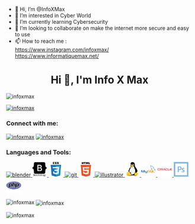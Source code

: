 - 👋 Hi, I’m @InfoXMax
- 👀 I’m interested in Cyber World
- 🌱 I’m currently learning Cybersecurity
- 💞️ I’m looking to collaborate on make the internet more secure and easy to use
- 📫 How to reach me :<br>
https://www.instagram.com/infoxmax/ <br>
https://www.informatiquemax.net/

<h1 align="center">Hi 👋, I'm Info X Max</h1>
<p align="left"> <img src="https://komarev.com/ghpvc/?username=infoxmax&label=Profile%20views&color=0e75b6&style=flat" alt="infoxmax" /> </p>

<p align="left"> <a href="https://github.com/ryo-ma/github-profile-trophy"><img src="https://github-profile-trophy.vercel.app/?username=infoxmax" alt="infoxmax" /></a> </p>

<h3 align="left">Connect with me:</h3>
<p align="left">
<a href="https://fb.com/infoxmax" target="blank"><img align="center" src="https://raw.githubusercontent.com/rahuldkjain/github-profile-readme-generator/master/src/images/icons/Social/facebook.svg" alt="infoxmax" height="30" width="40" /></a>
<a href="https://instagram.com/infoxmax" target="blank"><img align="center" src="https://raw.githubusercontent.com/rahuldkjain/github-profile-readme-generator/master/src/images/icons/Social/instagram.svg" alt="infoxmax" height="30" width="40" /></a>
</p>

<h3 align="left">Languages and Tools:</h3>
<p align="left"> <a href="https://www.blender.org/" target="_blank" rel="noreferrer"> <img src="https://download.blender.org/branding/community/blender_community_badge_white.svg" alt="blender" width="40" height="40"/> </a> <a href="https://getbootstrap.com" target="_blank" rel="noreferrer"> <img src="https://raw.githubusercontent.com/devicons/devicon/master/icons/bootstrap/bootstrap-plain-wordmark.svg" alt="bootstrap" width="40" height="40"/> </a> <a href="https://www.w3schools.com/css/" target="_blank" rel="noreferrer"> <img src="https://raw.githubusercontent.com/devicons/devicon/master/icons/css3/css3-original-wordmark.svg" alt="css3" width="40" height="40"/> </a> <a href="https://git-scm.com/" target="_blank" rel="noreferrer"> <img src="https://www.vectorlogo.zone/logos/git-scm/git-scm-icon.svg" alt="git" width="40" height="40"/> </a> <a href="https://www.w3.org/html/" target="_blank" rel="noreferrer"> <img src="https://raw.githubusercontent.com/devicons/devicon/master/icons/html5/html5-original-wordmark.svg" alt="html5" width="40" height="40"/> </a> <a href="https://www.adobe.com/in/products/illustrator.html" target="_blank" rel="noreferrer"> <img src="https://www.vectorlogo.zone/logos/adobe_illustrator/adobe_illustrator-icon.svg" alt="illustrator" width="40" height="40"/> </a> <a href="https://www.linux.org/" target="_blank" rel="noreferrer"> <img src="https://raw.githubusercontent.com/devicons/devicon/master/icons/linux/linux-original.svg" alt="linux" width="40" height="40"/> </a> <a href="https://www.mysql.com/" target="_blank" rel="noreferrer"> <img src="https://raw.githubusercontent.com/devicons/devicon/master/icons/mysql/mysql-original-wordmark.svg" alt="mysql" width="40" height="40"/> </a> <a href="https://www.oracle.com/" target="_blank" rel="noreferrer"> <img src="https://raw.githubusercontent.com/devicons/devicon/master/icons/oracle/oracle-original.svg" alt="oracle" width="40" height="40"/> </a> <a href="https://www.photoshop.com/en" target="_blank" rel="noreferrer"> <img src="https://raw.githubusercontent.com/devicons/devicon/master/icons/photoshop/photoshop-line.svg" alt="photoshop" width="40" height="40"/> </a> <a href="https://www.php.net" target="_blank" rel="noreferrer"> <img src="https://raw.githubusercontent.com/devicons/devicon/master/icons/php/php-original.svg" alt="php" width="40" height="40"/> </a> </p>

<p><img align="left" src="https://github-readme-stats.vercel.app/api/top-langs?username=infoxmax&show_icons=true&locale=en&layout=compact" alt="infoxmax" /></p>

<p>&nbsp;<img align="center" src="https://github-readme-stats.vercel.app/api?username=infoxmax&show_icons=true&locale=en" alt="infoxmax" /></p>

<p><img align="center" src="https://github-readme-streak-stats.herokuapp.com/?user=infoxmax&" alt="infoxmax" /></p>

<!---
InfoXMax/InfoXMax is a ✨ special ✨ repository because its `README.md` (this file) appears on your GitHub profile.
You can click the Preview link to take a look at your changes.
--->

